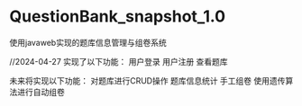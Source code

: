 # QuestionBank_snapshot_1.0
使用javaweb实现的题库信息管理与组卷系统

//2024-04-27
实现了以下功能：
    用户登录
    用户注册
    查看题库

未来将实现以下功能：
    对题库进行CRUD操作
    题库信息统计
    手工组卷
    使用遗传算法进行自动组卷
